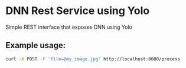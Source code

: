 # DNN Rest Service using Yolo

Simple REST interface that exposes DNN using Yolo

## Example usage:

```bash
curl -X POST -F 'file=@my_image.jpg' http://localhost:8080/process
